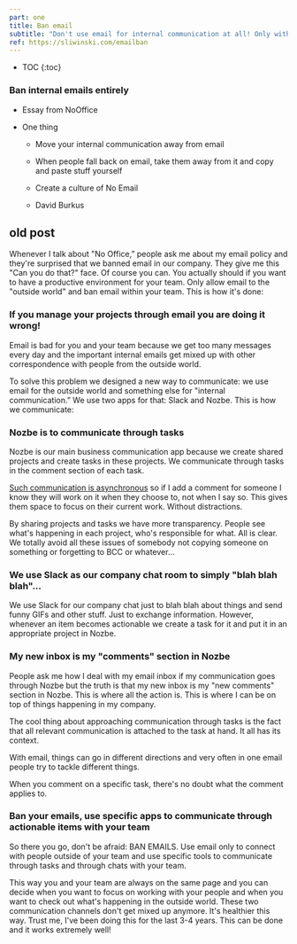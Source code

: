 ```yaml
---
part: one
title: Ban email
subtitle: "Don't use email for internal communication at all! Only with the outside world!"
ref: https://sliwinski.com/emailban
---
```


* TOC
{:toc}

### Ban internal emails entirely

- Essay from NoOffice

- One thing

	- Move your internal communication away from email

	- When people fall back on email, take them away from it and copy and paste stuff yourself

	- Create a culture of No Email

	- David Burkus


## old post

Whenever I talk about "No Office,” people ask me about my email policy and they're surprised that we banned email in our company. They give me this "Can you do that?" face. Of course you can. You actually should if you want to have a productive environment for your team. Only allow email to the "outside world" and ban email within your team. This is how it's done:

### If you manage your projects through email you are doing it wrong!

Email is bad for you and your team because we get too many messages every day and the important internal emails get mixed up with other correspondence with people from the outside world.

To solve this problem we designed a new way to communicate: we use email for the outside world and something else for "internal communication.” We use two apps for that: Slack and Nozbe. This is how we communicate:

### Nozbe is to communicate through tasks

Nozbe is our main business communication app because we create shared projects and create tasks in these projects. We communicate through tasks in the comment section of each task.

[Such communication is asynchronous](https://sliwinski.com/communication-pyramid/) so if I add a comment for someone I know they will work on it when they choose to, not when I say so. This gives them space to focus on their current work. Without distractions.

By sharing projects and tasks we have more transparency. People see what's happening in each project, who's responsible for what. All is clear. We totally avoid all these issues of somebody not copying someone on something or forgetting to BCC or whatever...

### We use Slack as our company chat room to simply "blah blah blah"...

We use Slack for our company chat just to blah blah about things and send funny GIFs and other stuff. Just to exchange information. However, whenever an item becomes actionable we create a task for it and put it in an appropriate project in Nozbe.

### My new inbox is my "comments" section in Nozbe

People ask me how I deal with my email inbox if my communication goes through Nozbe but the truth is that my new inbox is my "new comments" section in Nozbe. This is where all the action is. This is where I can be on top of things happening in my company.

The cool thing about approaching communication through tasks is the fact that all relevant communication is attached to the task at hand. It all has its context.

With email, things can go in different directions and very often in one email people try to tackle different things.

When you comment on a specific task, there's no doubt what the comment applies to.

### Ban your emails, use specific apps to communicate through actionable items with your team

So there you go, don't be afraid: BAN EMAILS. Use email only to connect with people outside of your team and use specific tools to communicate through tasks and through chats with your team.

This way you and your team are always on the same page and you can decide when you want to focus on working with your people and when you want to check out what's happening in the outside world. These two communication channels don't get mixed up anymore. It's healthier this way. Trust me, I've been doing this for the last 3-4 years. This can be done and it works extremely well!
